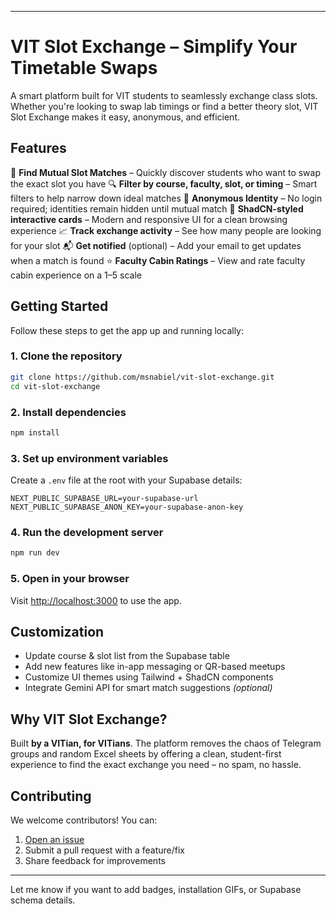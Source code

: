 
---

# VIT Slot Exchange – Simplify Your Timetable Swaps

A smart platform built for VIT students to seamlessly exchange class slots. Whether you're looking to swap lab timings or find a better theory slot, VIT Slot Exchange makes it easy, anonymous, and efficient.

## Features

🔁 **Find Mutual Slot Matches** – Quickly discover students who want to swap the exact slot you have
🔍 **Filter by course, faculty, slot, or timing** – Smart filters to help narrow down ideal matches
👤 **Anonymous Identity** – No login required; identities remain hidden until mutual match
📅 **ShadCN-styled interactive cards** – Modern and responsive UI for a clean browsing experience
📈 **Track exchange activity** – See how many people are looking for your slot
📬 **Get notified** (optional) – Add your email to get updates when a match is found
⭐ **Faculty Cabin Ratings** – View and rate faculty cabin experience on a 1–5 scale

## Getting Started

Follow these steps to get the app up and running locally:

### 1. Clone the repository

```bash
git clone https://github.com/msnabiel/vit-slot-exchange.git
cd vit-slot-exchange
```

### 2. Install dependencies

```bash
npm install
```

### 3. Set up environment variables

Create a `.env` file at the root with your Supabase details:

```env
NEXT_PUBLIC_SUPABASE_URL=your-supabase-url
NEXT_PUBLIC_SUPABASE_ANON_KEY=your-supabase-anon-key
```

### 4. Run the development server

```bash
npm run dev
```

### 5. Open in your browser

Visit [http://localhost:3000](http://localhost:3000) to use the app.

## Customization

* Update course & slot list from the Supabase table
* Add new features like in-app messaging or QR-based meetups
* Customize UI themes using Tailwind + ShadCN components
* Integrate Gemini API for smart match suggestions *(optional)*

## Why VIT Slot Exchange?

Built **by a VITian, for VITians**. The platform removes the chaos of Telegram groups and random Excel sheets by offering a clean, student-first experience to find the exact exchange you need – no spam, no hassle.

## Contributing

We welcome contributors! You can:

1. [Open an issue](https://github.com/msnabiel/vit-slot-exchange/issues)
2. Submit a pull request with a feature/fix
3. Share feedback for improvements

---

Let me know if you want to add badges, installation GIFs, or Supabase schema details.
